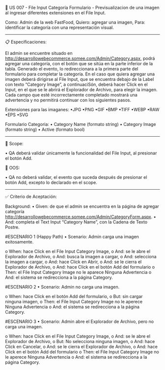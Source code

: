 📑 US 007 - File Input Categoría Formulario - Previsualizacion de una imagen al ingresar diferentes extensiones en el File Input.

Como: Admin de la web FastFood,
Quiero: agregar una imagen,
Para: identificar la categoría con una representación visual.

---

📋 Especificaciones:

El admin se encuentre situado en http://desarrollowebecommerce.somee.com/Admin/Category.aspx, podrá agregar una categoría, con el botón que se sitúa en la parte inferior de la tabla.
Generado el evento, lo redireccionara a la primera parte del formulario para completar la categoría.
En el caso que quiera agregar una imagen deberá dirigirse al File Input, que se encuentra debajo de la Label con texto “Category Image”, a continuaciSón, deberá hacer Click en el Input, en el que se le abrirá el Explorador de Archivo, para elegir la imagen.
Cada campo que esté incorrectamente completado mostrará una advertencia y no permitirá continuar con los siguientes pasos.

Extensiones para las imaganes: 
•JPG
•PNG
•GIF
•BMP
•TIFF
•WEBP
•RAW
•EPS
•SVG

Formulario Categoria:
• Category Name (formato string)
• Category Image (formato string)
• Active (formato bool)

---

🎯 Scope:

• QA deberá validar únicamente la funcionalidad del File Input, al presionar el botón Add.

🚫 OOS:

• QA no deberá validar, el evento que suceda después de presionar el botón Add, excepto lo declarado en el scope.

---

✅ Criterio de Aceptación:

Background:
• Given: de que el admin se encuentra en la página de agregar categoría http://desarrollowebecommerce.somee.com/Admin/CategoryForm.aspx.
• And: completa el Text Input “Category Name”, con la Cadena de Texto Postre.

#ESCENARIO 1 (Happy Path)
• Scenario: Admin carga una imagen exitosamente.

o When: hace Click en el File Input Category Image,
o And: se le abre el Explorador de Archivo,
o And: busca la imagen a cargar,
o And: selecciona la imagen a cargar,
o And: hace Click en Abrir,
o And: se le cierra el Explorador de Archivo,
o And: hace Click en el botón Add del formulario
o Then: el File Input Category Image no le aparece Ninguna Advertencia
o And: el sistema se redirecciona a la página Category.

#ESCENARIO 2
• Scenario: Admin no carga una imagen.

o When: hace Click en el botón Add del formulario,
o But: sin cargar ninguna imagen,
o Then: el File Input Category Image no le aperece Ninguna Advertencia
o And: el sistema se redirecciona a la página Category.

#ESCENARIO 3
• Scenario: Admin abre el Explorador de Archivo, pero no carga una imagen.

o When: hace Click en el File Input Category Image,
o And: se le abre el Explorador de Archivo,
o But: No selecciona ninguna imagen,
o And: hace Click en Cancelar,
o And: se le cierra el Explorador de Archivo,
o And: hace Click en el botón Add del formulario
o Then: el File Input Category Image no le aperece Ninguna Advertencia
o And: el sistema se redirecciona a la página Category.
